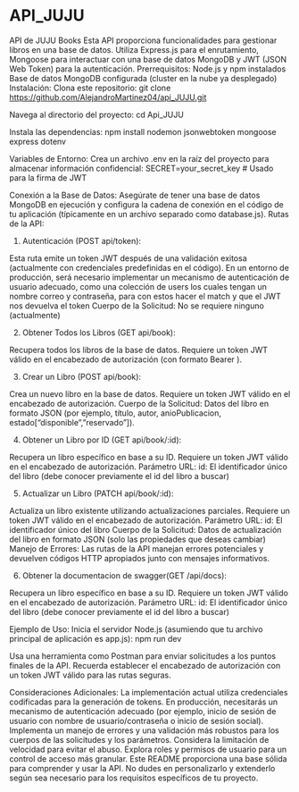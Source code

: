 # API_JUJU

API de JUJU Books
Esta API proporciona funcionalidades para gestionar libros en una base de datos. Utiliza Express.js para el enrutamiento, Mongoose para interactuar con una base de datos MongoDB y JWT (JSON Web Token) para la autenticación.
Prerrequisitos:
Node.js y npm instalados
Base de datos MongoDB configurada (cluster en la nube ya desplegado)
Instalación:
Clona este repositorio:
git clone https://github.com/AlejandroMartinez04/api_JUJU.git

Navega al directorio del proyecto:
cd Api_JUJU

Instala las dependencias:
npm install nodemon jsonwebtoken mongoose express dotenv


Variables de Entorno:
Crea un archivo .env en la raíz del proyecto para almacenar información confidencial:
SECRET=your_secret_key  # Usado para la firma de JWT


Conexión a la Base de Datos:
Asegúrate de tener una base de datos MongoDB en ejecución y configura la cadena de conexión en el código de tu aplicación (típicamente en un archivo separado como database.js).
Rutas de la API:
1. Autenticación (POST api/token):
   
Esta ruta emite un token JWT después de una validación exitosa (actualmente con credenciales predefinidas en el código). En un entorno de producción, será necesario implementar un mecanismo de autenticación de usuario adecuado, como una colección de users los cuales tengan un nombre correo y contraseña, para con estos hacer el match y que el JWT nos devuelva el token 
Cuerpo de la Solicitud:
No se requiere ninguno (actualmente)

2. Obtener Todos los Libros (GET api/book):

Recupera todos los libros de la base de datos.
Requiere un token JWT válido en el encabezado de autorización (con formato Bearer <token>).

3. Crear un Libro (POST api/book):
   
Crea un nuevo libro en la base de datos.
Requiere un token JWT válido en el encabezado de autorización.
Cuerpo de la Solicitud:
Datos del libro en formato JSON (por ejemplo, título, autor, anioPublicacion, estado[“disponible”,”reservado”]).

4. Obtener un Libro por ID (GET api/book/:id):
   
Recupera un libro específico en base a su ID.
Requiere un token JWT válido en el encabezado de autorización.
Parámetro URL:
id: El identificador único del libro (debe conocer previamente el id del libro a buscar)

5. Actualizar un Libro (PATCH api/book/:id):
   
Actualiza un libro existente utilizando actualizaciones parciales.
Requiere un token JWT válido en el encabezado de autorización.
Parámetro URL:
id: El identificador único del libro
Cuerpo de la Solicitud:
Datos de actualización del libro en formato JSON (solo las propiedades que deseas cambiar)
Manejo de Errores:
Las rutas de la API manejan errores potenciales y devuelven códigos HTTP apropiados junto con mensajes informativos.

6. Obtener la documentacion de swagger(GET /api/docs):
   
Recupera un libro específico en base a su ID.
Requiere un token JWT válido en el encabezado de autorización.
Parámetro URL:
id: El identificador único del libro (debe conocer previamente el id del libro a buscar)

Ejemplo de Uso:
Inicia el servidor Node.js (asumiendo que tu archivo principal de aplicación es app.js):
npm run dev


Usa una herramienta como Postman para enviar solicitudes a los puntos finales de la API. Recuerda establecer el encabezado de autorización con un token JWT válido para las rutas seguras.

Consideraciones Adicionales:
La implementación actual utiliza credenciales codificadas para la generación de tokens. En producción, necesitarás un mecanismo de autenticación adecuado (por ejemplo, inicio de sesión de usuario con nombre de usuario/contraseña o inicio de sesión social).
Implementa un manejo de errores y una validación más robustos para los cuerpos de las solicitudes y los parámetros.
Considera la limitación de velocidad para evitar el abuso.
Explora roles y permisos de usuario para un control de acceso más granular.
Este README proporciona una base sólida para comprender y usar la API. No dudes en personalizarlo y extenderlo según sea necesario para los requisitos específicos de tu proyecto.
